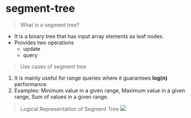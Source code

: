 # segment-tree

>What is a segment tree?
   - It is a binary tree that has input array elements as leaf nodes.
   - Provides two operations
      - update
      - query

>Use cases of segment tree
   1. It is mainly useful for range queries where it guarantees **log(n)** performance.
   2. Examples: Minimum value in a given range, Maximum value in a given range, Sum of values in a given range.

>Logical Representation of Segment Tree
      ![](https://github.com/balaprojects/images/blob/master/SegmentTree_LogicalRepresentation.PNG)

